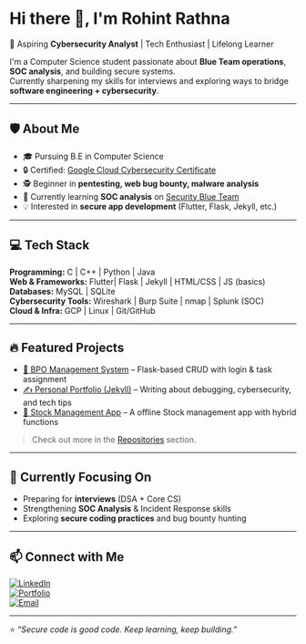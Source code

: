 # Hi there 👋, I'm Rohint Rathna  

🚀 Aspiring **Cybersecurity Analyst** | Tech Enthusiast | Lifelong Learner  

I'm a Computer Science student passionate about **Blue Team operations**, **SOC analysis**, and building secure systems.  
Currently sharpening my skills for interviews and exploring ways to bridge **software engineering + cybersecurity**.

---

## 🛡️ About Me
- 🎓 Pursuing B.E in Computer Science  
- 🔒 Certified: [Google Cloud Cybersecurity Certificate](https://www.credly.com/badges/bccc97b4-0668-4d47-b7b0-fe810b2ba25f/public_url)  
- 🕵️ Beginner in **pentesting, web bug bounty, malware analysis**  
- 🌱 Currently learning **SOC analysis** on [Security Blue Team](https://securityblue.team/)  
- 💡 Interested in **secure app development** (Flutter, Flask, Jekyll, etc.)

---

## 💻 Tech Stack
**Programming:** C | C++ | Python | Java  
**Web & Frameworks:** Flutter| Flask | Jekyll | HTML/CSS | JS (basics)  
**Databases:** MySQL | SQLite  
**Cybersecurity Tools:** Wireshark | Burp Suite | nmap | Splunk (SOC)  
**Cloud & Infra:** GCP | Linux | Git/GitHub  

---

## 🔥 Featured Projects
- [🔐 BPO Management System](https://github.com/0xRohinth/bpo) – Flask-based CRUD with login & task assignment  
- [✍️ Personal Portfolio (Jekyll)](https://0xrohinth.github.io) – Writing about debugging, cybersecurity, and tech tips  
- [🏬 Stock Management App](https://github.com/0xRohinth/stock_circle) – A offline Stock management app with hybrid functions


> Check out more in the [Repositories](https://github.com/0xRohinth?tab=repositories) section.

---

## 🌱 Currently Focusing On
- Preparing for **interviews** (DSA + Core CS)  
- Strengthening **SOC Analysis** & Incident Response skills  
- Exploring **secure coding practices** and bug bounty hunting  

---

## 📫 Connect with Me
[![LinkedIn](https://img.shields.io/badge/LinkedIn-blue?style=flat&logo=linkedin)](https://www.linkedin.com/in/rohinth-rathna-s-355272254/)  
[![Portfolio](https://img.shields.io/badge/Portfolio-000?style=flat&logo=github)](https://0xrohinth.github.io)  
[![Email](https://img.shields.io/badge/Email-Contact%20Me-informational)](mailto:rohinthrathna652@gmail.com)  

---

⭐️ _“Secure code is good code. Keep learning, keep building.”_  
